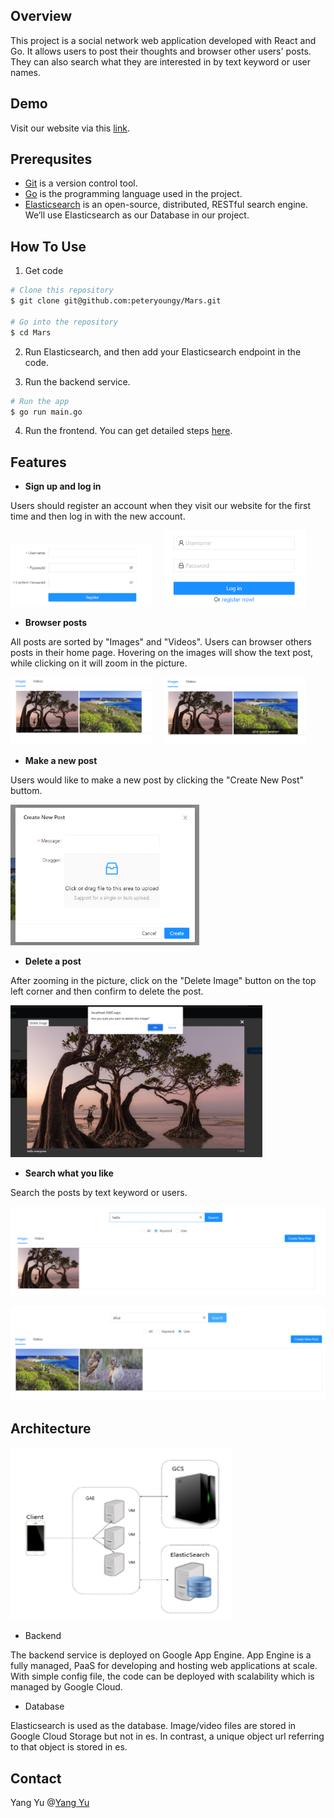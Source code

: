 

## Overview

This project is a social network web application developed with React and Go. It allows users to post their thoughts and browser other users' posts. They can also search what they are interested in by text keyword or user names. 

## Demo

Visit our website via this [link](https://master.d23pia6jygdo3l.amplifyapp.com/). 

## Prerequsites

- [Git](https://git-scm.com/) is a version control tool.
- [Go](https://go.dev/dl/) is the programming language used in the project.
- [Elasticsearch](https://www.elastic.co/guide/en/elasticsearch/reference/current/install-elasticsearch.html#hosted-elasticsearch-service) is an open-source, distributed, RESTful search engine. We’ll use Elasticsearch as our Database in our project.

## How To Use

1. Get code

```bash
# Clone this repository
$ git clone git@github.com:peteryoungy/Mars.git

# Go into the repository
$ cd Mars
```

2. Run Elasticsearch, and then add your Elasticsearch endpoint in the code.

3. Run the backend service.

```bash
# Run the app
$ go run main.go
```

4. Run the frontend. You can get detailed steps [here](https://github.com/peteryoungy/Mars-web).

## Features

- **Sign up and log in**

Users should register an account when they visit our website for the first time and then log in with the new account.

<p align='left'>
    <img src='./readme.assets/image-20220807010700264.png' width=45%>
&nbsp; &nbsp;
    <img src='./readme.assets/image-20220807010632219.png' width=45%>
</p>


-  **Browser posts**

All posts are sorted by "Images" and "Videos". Users can browser others posts in their home page. Hovering on the images will show the text post, while clicking on it will zoom in the picture. 

<p align='left'>
    <img src='./readme.assets/image-20220807011651383.png' width=45%>
&nbsp; &nbsp;
    <img src='./readme.assets/image-20220807011705875.png' width=45%>
</p>


- **Make a new post**

Users would like to make a new post by clicking the "Create New Post" buttom.

<p align='left'>
	<img src='./readme.assets/image-20220807011830693.png' width=60%>    
</p>


- **Delete a post**

After zooming in the picture, click on the "Delete Image" button on the top left corner and then confirm to delete the post.

<p align="left">
	<img src='./readme.assets/image-20220807012029330.png' width=80%>
</p>


- **Search what you like**

Search the posts by text keyword or users.

<p align='left'>
	<img src='./readme.assets/image-20220807012119594.png' width=100%>
</p>

<p align='left'>
	<img src='./readme.assets/image-20220807012208943.png' width=100%>
</p>

## Architecture

<p>
	<img src='./readme.assets/image-20220807020754880.png' width=70%>
</p>

- Backend

The backend service is deployed on Google App Engine. App Engine is a fully managed, PaaS for developing and hosting web applications at scale. With simple config file, the code can be deployed with scalability which is managed by Google Cloud. 

- Database

Elasticsearch is used as the database. Image/video files are stored in Google Cloud Storage but not in es. In contrast, a unique object url referring to that object is stored in es.

## Contact

Yang Yu @[Yang Yu](https://github.com/peteryoungy)